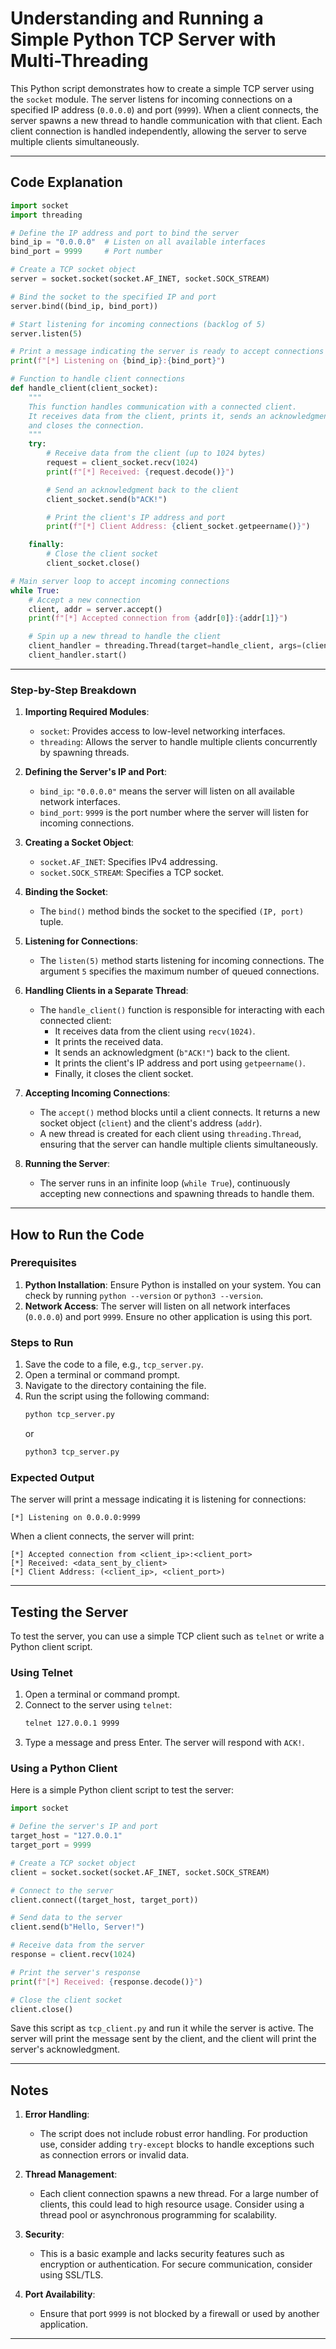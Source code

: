 # **Understanding and Running a Simple Python TCP Server with Multi-Threading**

This Python script demonstrates how to create a simple TCP server using the `socket` module. The server listens for incoming connections on a specified IP address (`0.0.0.0`) and port (`9999`). When a client connects, the server spawns a new thread to handle communication with that client. Each client connection is handled independently, allowing the server to serve multiple clients simultaneously.

---

## **Code Explanation**

```python
import socket
import threading

# Define the IP address and port to bind the server
bind_ip = "0.0.0.0"  # Listen on all available interfaces
bind_port = 9999     # Port number

# Create a TCP socket object
server = socket.socket(socket.AF_INET, socket.SOCK_STREAM)

# Bind the socket to the specified IP and port
server.bind((bind_ip, bind_port))

# Start listening for incoming connections (backlog of 5)
server.listen(5)

# Print a message indicating the server is ready to accept connections
print(f"[*] Listening on {bind_ip}:{bind_port}")

# Function to handle client connections
def handle_client(client_socket):
    """
    This function handles communication with a connected client.
    It receives data from the client, prints it, sends an acknowledgment,
    and closes the connection.
    """
    try:
        # Receive data from the client (up to 1024 bytes)
        request = client_socket.recv(1024)
        print(f"[*] Received: {request.decode()}")

        # Send an acknowledgment back to the client
        client_socket.send(b"ACK!")

        # Print the client's IP address and port
        print(f"[*] Client Address: {client_socket.getpeername()}")

    finally:
        # Close the client socket
        client_socket.close()

# Main server loop to accept incoming connections
while True:
    # Accept a new connection
    client, addr = server.accept()
    print(f"[*] Accepted connection from {addr[0]}:{addr[1]}")

    # Spin up a new thread to handle the client
    client_handler = threading.Thread(target=handle_client, args=(client,))
    client_handler.start()
```

---

### **Step-by-Step Breakdown**

1. **Importing Required Modules**:
   - `socket`: Provides access to low-level networking interfaces.
   - `threading`: Allows the server to handle multiple clients concurrently by spawning threads.

2. **Defining the Server's IP and Port**:
   - `bind_ip`: `"0.0.0.0"` means the server will listen on all available network interfaces.
   - `bind_port`: `9999` is the port number where the server will listen for incoming connections.

3. **Creating a Socket Object**:
   - `socket.AF_INET`: Specifies IPv4 addressing.
   - `socket.SOCK_STREAM`: Specifies a TCP socket.

4. **Binding the Socket**:
   - The `bind()` method binds the socket to the specified `(IP, port)` tuple.

5. **Listening for Connections**:
   - The `listen(5)` method starts listening for incoming connections. The argument `5` specifies the maximum number of queued connections.

6. **Handling Clients in a Separate Thread**:
   - The `handle_client()` function is responsible for interacting with each connected client:
     - It receives data from the client using `recv(1024)`.
     - It prints the received data.
     - It sends an acknowledgment (`b"ACK!"`) back to the client.
     - It prints the client's IP address and port using `getpeername()`.
     - Finally, it closes the client socket.

7. **Accepting Incoming Connections**:
   - The `accept()` method blocks until a client connects. It returns a new socket object (`client`) and the client's address (`addr`).
   - A new thread is created for each client using `threading.Thread`, ensuring that the server can handle multiple clients simultaneously.

8. **Running the Server**:
   - The server runs in an infinite loop (`while True`), continuously accepting new connections and spawning threads to handle them.

---

## **How to Run the Code**

### **Prerequisites**
1. **Python Installation**: Ensure Python is installed on your system. You can check by running `python --version` or `python3 --version`.
2. **Network Access**: The server will listen on all network interfaces (`0.0.0.0`) and port `9999`. Ensure no other application is using this port.

### **Steps to Run**
1. Save the code to a file, e.g., `tcp_server.py`.
2. Open a terminal or command prompt.
3. Navigate to the directory containing the file.
4. Run the script using the following command:
   ```bash
   python tcp_server.py
   ```
   or
   ```bash
   python3 tcp_server.py
   ```

### **Expected Output**
The server will print a message indicating it is listening for connections:
```
[*] Listening on 0.0.0.0:9999
```

When a client connects, the server will print:
```
[*] Accepted connection from <client_ip>:<client_port>
[*] Received: <data_sent_by_client>
[*] Client Address: (<client_ip>, <client_port>)
```

---

## **Testing the Server**

To test the server, you can use a simple TCP client such as `telnet` or write a Python client script.

### **Using Telnet**
1. Open a terminal or command prompt.
2. Connect to the server using `telnet`:
   ```bash
   telnet 127.0.0.1 9999
   ```
3. Type a message and press Enter. The server will respond with `ACK!`.

### **Using a Python Client**
Here is a simple Python client script to test the server:

```python
import socket

# Define the server's IP and port
target_host = "127.0.0.1"
target_port = 9999

# Create a TCP socket object
client = socket.socket(socket.AF_INET, socket.SOCK_STREAM)

# Connect to the server
client.connect((target_host, target_port))

# Send data to the server
client.send(b"Hello, Server!")

# Receive data from the server
response = client.recv(1024)

# Print the server's response
print(f"[*] Received: {response.decode()}")

# Close the client socket
client.close()
```

Save this script as `tcp_client.py` and run it while the server is active. The server will print the message sent by the client, and the client will print the server's acknowledgment.

---

## **Notes**
1. **Error Handling**:
   - The script does not include robust error handling. For production use, consider adding `try-except` blocks to handle exceptions such as connection errors or invalid data.

2. **Thread Management**:
   - Each client connection spawns a new thread. For a large number of clients, this could lead to high resource usage. Consider using a thread pool or asynchronous programming for scalability.

3. **Security**:
   - This is a basic example and lacks security features such as encryption or authentication. For secure communication, consider using SSL/TLS.

4. **Port Availability**:
   - Ensure that port `9999` is not blocked by a firewall or used by another application.

---
